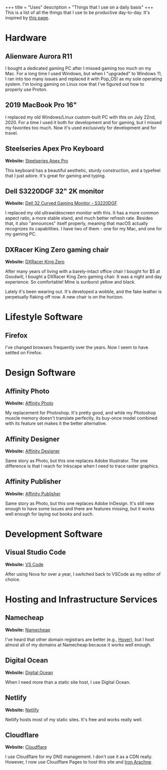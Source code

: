 +++
title = "Uses"
description = "Things that I use on a daily basis"
+++
This is a list of all the things that I use to be productive day-to-day. It's inspired by [this page](https://github.com/wesbos/awesome-uses).

# Hardware

## Alienware Aurora R11

I bought a dedicated gaming PC after I missed gaming too much on my Mac. For a long time I used Windows, but when I "upgraded" to Windows 11, I ran into too many issues and replaced it with Pop_OS! as my sole operating system. I'm loving gaming on Linux now that I've figured out how to properly use Proton.

## 2019 MacBook Pro 16"

I replaced my old Windows/Linux custom-built PC with this on July 22nd, 2020. For a time I used it both for development and for gaming, but I missed my favorites too much. Now it's used exclusively for development and for travel.

## Steelseries Apex Pro Keyboard

**Website:** [Steelseries Apex Pro](https://steelseries.com/gaming-keyboards/apex-pro)

This keyboard has a beautiful aesthetic, sturdy construction, and a typefeel that I just adore. It's great for gaming and typing.

## Dell S3220DGF 32" 2K monitor

**Website:** [Dell 32 Curved Gaming Monitor - S3220DGF](https://www.dell.com/en-us/shop/dell-32-curved-gaming-monitor-s3220dgf/apd/210-atyt/monitors-monitor-accessories)

I replaced my old ultrawidescreen monitor with this. It has a more common aspect ratio, a more stable stand, and much better refresh rate. Besides that, it also "announces" itself properly, meaning that macOS actually recognizes its capabilities. I have two of them - one for my Mac, and one for my gaming PC.

## DXRacer King Zero gaming chair

**Website:** [DXRacer King Zero](https://www.dxracer.com/au/en-au/product/1/gaming-chair/king-series/oh-kf00-nr-zero/)

After many years of living with a barely-intact office chair I bought for $5 at Goodwill, I bought a DXRacer King Zero gaming chair. It was a night and day experience. So comfortable! Mine is sunburst yellow and black.

Lately it's been wearing out. It's developed a wobble, and the fake leather is perpetually flaking off now. A new chair is on the horizon.

# Lifestyle Software

## Firefox

I've changed browsers frequently over the years. Now I seem to have settled on Firefox.

# Design Software

## Affinity Photo

**Website:** [Affinity Photo](https://affinity.serif.com/photo/)

My replacement for Photoshop. It's pretty good, and while my Photoshop muscle memory doesn't translate perfectly, its buy-once model combined with its feature set makes it the better alternative.

## Affinity Designer

**Website:** [Affinity Designer](https://affinity.serif.com/designer/)

Same story as Photo, but this one replaces Adobe Illustrator. The one difference is that I reach for Inkscape when I need to trace raster graphics.

## Affinity Publisher

**Website:** [Affinity Publisher](https://affinity.serif.com/publisher/)

Same story as Photo, but this one replaces Adobe InDesign. It's still new enough to have some issues and there are features missing, but it works well enough for laying out books and such.

# Development Software

## Visual Studio Code

**Website:** [VS Code](https://code.visualstudio.com/)

After using Nova for over a year, I switched back to VSCode as my editor of choice.

# Hosting and Infrastructure Services

## Namecheap

**Website:** [Namecheap](https://www.namecheap.com/)

I've heard that other domain registrars are better (e.g., [Hover](https://www.hover.com/)), but I host almost all of my domains at Namecheap because it works well enough.

## Digital Ocean

**Website:** [Digital Ocean](https://www.digitalocean.com/)

When I need more than a static site host, I use Digital Ocean.

## Netlify

**Website:** [Netlify](https://www.netlify.com/)

Netlify hosts most of my static sites. It's free and works really well.

## Cloudflare

**Website:** [Cloudflare](https://cloudflare.com)

I use Cloudflare for my DNS management. I don't use it as a CDN really. However, I now use Cloudflare Pages
to host this site and [Iron Arachne](https://ironarachne.com).
